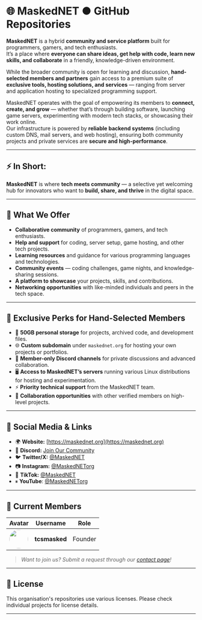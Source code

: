 # 🌐 MaskedNET ● GitHub Repositories

**MaskedNET** is a hybrid **community and service platform** built for programmers, gamers, and tech enthusiasts.  
It’s a place where **everyone can share ideas, get help with code, learn new skills, and collaborate** in a friendly, knowledge-driven environment.

While the broader community is open for learning and discussion, **hand-selected members and partners** gain access to a premium suite of **exclusive tools, hosting solutions, and services** — ranging from server and application hosting to specialized programming support.

MaskedNET operates with the goal of empowering its members to **connect, create, and grow** — whether that’s through building software, launching game servers, experimenting with modern tech stacks, or showcasing their work online.  
Our infrastructure is powered by **reliable backend systems** (including custom DNS, mail servers, and web hosting), ensuring both community projects and private services are **secure and high-performance**.

---

## ⚡ In Short:
**MaskedNET** is where **tech meets community** — a selective yet welcoming hub for innovators who want to **build, share, and thrive** in the digital space.

---

## 🌟 What We Offer  
- **Collaborative community** of programmers, gamers, and tech enthusiasts.  
- **Help and support** for coding, server setup, game hosting, and other tech projects.  
- **Learning resources** and guidance for various programming languages and technologies.  
- **Community events** — coding challenges, game nights, and knowledge-sharing sessions.  
- **A platform to showcase** your projects, skills, and contributions.  
- **Networking opportunities** with like-minded individuals and peers in the tech space.  

---

## 🔑 Exclusive Perks for Hand-Selected Members  
- 🎯 **50GB personal storage** for projects, archived code, and development files.  
- 🌐 **Custom subdomain** under `maskednet.org` for hosting your own projects or portfolios.  
- 💬 **Member-only Discord channels** for private discussions and advanced collaboration.  
- 🖥 **Access to MaskedNET’s servers** running various Linux distributions for hosting and experimentation.  
- ⚡ **Priority technical support** from the MaskedNET team.  
- 🤝 **Collaboration opportunities** with other verified members on high-level projects.  

---

## 📢 Social Media & Links  
- 🌍 **Website:** [https://maskednet.org](https://maskednet.org)  
- 💬 **Discord:** [Join Our Community](https://maskednet.org/discord)  
- 🐦 **Twitter/X:** [@MaskedNET](https://maskednet.org/x)  
- 📷 **Instagram:** [@MaskedNETorg](https://maskednet.org/instagram)  
- 📱 **TikTok:** [@MaskedNET](https://maskednet.org/tiktok)  
- ⏸ **YouTube**: [@MaskedNETorg](https://maskednet.org/youtube)

---

## 👥 Current Members
| Avatar | Username | Role |
|---|---|---|
| <img src="https://github.com/tcsmasked.png" width="50" height="50" style="border-radius:50%;"> | **tcsmasked** | Founder |

> _Want to join us? Submit a request through our [contact page](https://maskednet.org/contact)!_  

---

## 📜 License  
This organisation's repositories use various licenses. Please check individual projects for license details.  

---
